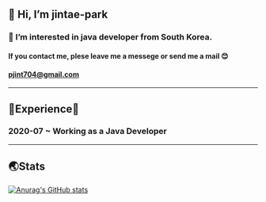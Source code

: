 ## 👋 Hi, I’m jintae-park                                                                
### 👀 I’m interested in java developer from South Korea.

#### If you contact me, plese leave me a messege or send me a mail 😊
#### pjint704@gmail.com
----------------------------------------------------------
## 🌟Experience🌟
### 2020-07 ~ Working as a Java Developer
----------------------------------------------------------
## 🌏Stats
[![Anurag's GitHub stats](https://github-readme-stats.vercel.app/api?username=pjt-tech&theme=dracula)](https://github.com/anuraghazra/github-readme-stats)



<!---
pjt-tech/pjt-tech is a ✨ special ✨ repository because its `README.md` (this file) appears on your GitHub profile.
You can click the Preview link to take a look at your changes.
--->
